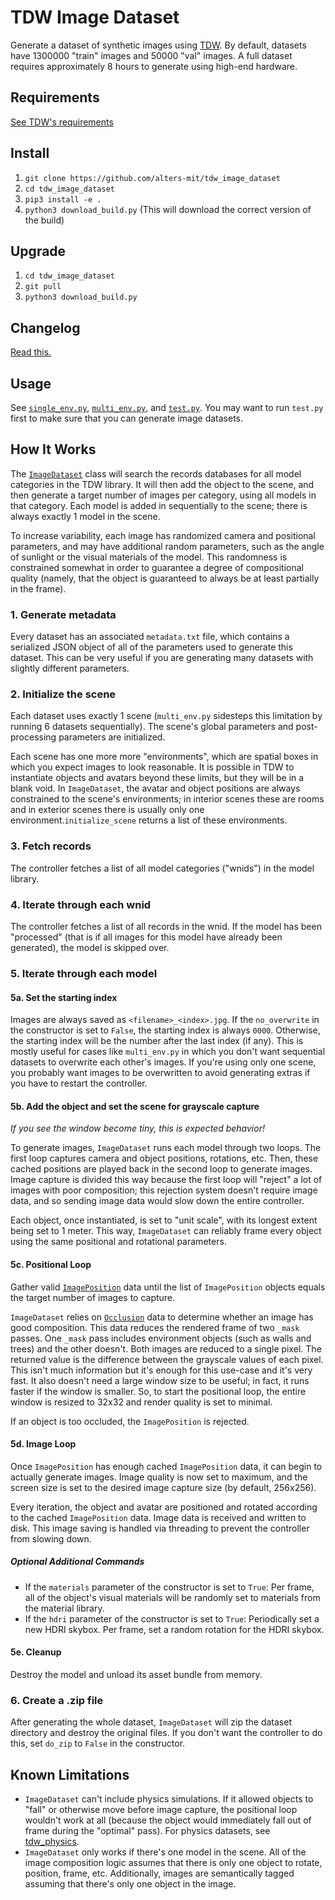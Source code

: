 # TDW Image Dataset

Generate a dataset of synthetic images using [TDW](https://github.com/threedworld-mit/tdw). By default, datasets have 1300000 "train" images and 50000 "val" images. A full dataset requires approximately 8 hours to generate using high-end hardware.

## Requirements

[See TDW's requirements](https://github.com/threedworld-mit/tdw/blob/master/Documentation/getting_started.md#requirements)

## Install

1. `git clone https://github.com/alters-mit/tdw_image_dataset`
2. `cd tdw_image_dataset`
3. `pip3 install -e .`
4. `python3 download_build.py` (This will download the correct version of the build)

## Upgrade

1. `cd tdw_image_dataset`
2. `git pull`
3. `python3 download_build.py`

## Changelog

[Read this.](doc/changelog.md)

## Usage

See [`single_env.py`](https://github.com/alters-mit/tdw_image_dataset/blob/main/controllers/single_env.py), [`multi_env.py`](https://github.com/alters-mit/tdw_image_dataset/blob/main/controllers/multi_env.py), and [`test.py`](https://github.com/alters-mit/tdw_image_dataset/blob/main/controllers/test.py). You may want to run `test.py` first to make sure that you can generate image datasets.

## How It Works

The [`ImageDataset`](doc/image_dataset.md) class will search the records databases for all model categories in the TDW library. It will then add the object to the scene, and then generate a target number of images per category, using all models in that category. Each model is added in sequentially to the scene; there is always exactly 1 model in the scene.

To increase variability, each image has randomized camera and positional parameters, and may have additional random parameters, such as the angle of sunlight or the visual materials of the model. This randomness is constrained somewhat in order to guarantee a degree of compositional quality (namely, that the object is guaranteed to always be at least partially in the frame).

### 1. Generate metadata

Every dataset has an associated `metadata.txt` file, which contains a serialized JSON object of all of the parameters used to generate this dataset. This can be very useful if you are generating many datasets with slightly different parameters.

### 2. Initialize the scene

Each dataset uses exactly 1 scene (`multi_env.py` sidesteps this limitation by running 6 datasets sequentially). The scene's global parameters and post-processing parameters are initialized.

Each scene has one more more "environments", which are spatial boxes in which you expect images to look reasonable. It is possible in TDW to instantiate objects and avatars beyond these limits, but they will be in a blank void. In `ImageDataset`, the avatar and object positions are always constrained to the scene's environments; in interior scenes these are rooms and in exterior scenes there is usually only one environment.`initialize_scene` returns a list of these environments.

### 3. Fetch records

The controller fetches a list of all model categories ("wnids") in the model library.

### 4. Iterate through each wnid

The controller fetches a list of all records in the wnid. If the model has been "processed" (that is if all images for this model have already been generated), the model is skipped over.

### 5. Iterate through each model

#### 5a. Set the starting index

Images are always saved as `<filename>_<index>.jpg`. If the `no_overwrite` in the constructor is set to `False`, the starting index is always `0000`. Otherwise, the starting index will be the number after the last index (if any). This is mostly useful for cases like `multi_env.py` in which you don't want sequential datasets to overwrite each other's images. If you're using only one scene, you probably want images to be overwritten to avoid generating extras if you have to restart the controller.

#### 5b. Add the object and set the scene for grayscale capture

_If you see the window become tiny, this is expected behavior!_

To generate images, `ImageDataset` runs each model through two loops. The first loop captures camera and object positions, rotations, etc. Then, these cached positions are played back in the second loop to generate images. Image capture is divided this way because the first loop will "reject" a lot of images with poor composition; this rejection system doesn't require image data, and so sending image data would slow down the entire controller.

Each object, once instantiated, is set to "unit scale", with its longest extent being set to 1 meter. This way, `ImageDataset` can reliably frame every object using the same positional and rotational parameters.

#### 5c. Positional Loop

Gather valid [`ImagePosition`](doc/image_position.md) data until the list of `ImagePosition` objects equals the target number of images to capture.

`ImageDataset` relies on [`Occlusion`](https://github.com/threedworld-mit/tdw/blob/master/Documentation/api/output_data.md#Occlusion) data to determine whether an image has good composition. This data reduces the rendered frame of two `_mask` passes. One `_mask` pass includes environment objects (such as walls and trees) and the other doesn't. Both images are reduced to a single pixel. The returned value is the difference between the grayscale values of each pixel. This isn't much information but it's enough for this use-case and it's very fast. It also doesn't need a large window size to be useful; in fact, it runs faster if the window is smaller. So, to start the positional loop, the entire window is resized to 32x32 and render quality is set to minimal.

If an object is too occluded, the `ImagePosition` is rejected.

#### 5d. Image Loop

Once `ImagePosition` has enough cached `ImagePosition` data, it can begin to actually generate images. Image quality is now set to maximum, and the screen size is set to the desired image capture size (by default, 256x256).

Every iteration, the object and avatar are positioned and rotated according to the cached `ImagePosition` data. Image data is received and written to disk. This image saving is handled via threading to prevent the controller from slowing down.

##### Optional Additional Commands

- If the `materials` parameter of the constructor is set to `True`: Per frame, all of the object's visual materials will be randomly set to materials from the material library.
- If the `hdri` parameter of the constructor is set to `True`: Periodically set a new HDRI skybox. Per frame, set a random rotation for the HDRI skybox.

#### 5e. Cleanup

Destroy the model and unload its asset bundle from memory.

### 6. Create a .zip file

After generating the whole dataset, `ImageDataset` will zip the dataset directory and destroy the original files. If you don't want the controller to do this, set `do_zip` to `False` in the constructor.

## Known Limitations

- `ImageDataset` can't include physics simulations. If it allowed objects to "fall" or otherwise move before image capture, the positional loop wouldn't work at all (because the object would immediately fall out of frame during the "optimal" pass). For physics datasets, see [tdw_physics](https://github.com/alters-mit/tdw_physics).
- `ImageDataset` only works if there's one model in the scene. All of the image composition logic assumes that there is only one object to rotate, position, frame, etc. Additionally, images are semantically tagged assuming that there's only one object in the image.